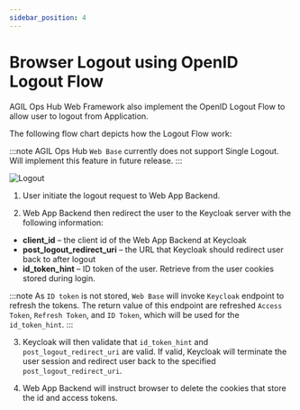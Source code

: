 ```yaml
---
sidebar_position: 4
---
```


# Browser Logout using OpenID Logout Flow

AGIL Ops Hub Web Framework also implement the OpenID Logout Flow to allow user to logout from Application.

The following flow chart depicts how the Logout Flow work:

:::note
AGIL Ops Hub `Web Base` currently does not support Single Logout. Will implement this feature in future release.
:::

![Logout](/img/modules/iams/development/authentication/logout/logout.png)

1. User initiate the logout request to Web App Backend.

2. Web App Backend then redirect the user to the Keycloak server with the following information:

-   **client_id** – the client id of the Web App Backend at Keycloak
-   **post_logout_redirect_uri** – the URL that Keycloak should redirect user back to after logout
-   **id_token_hint** – ID token of the user. Retrieve from the user cookies stored during login.

:::note
As `ID token` is not stored, `Web Base` will invoke `Keycloak` endpoint to refresh the tokens. 
The return value of this endpoint are refreshed `Access Token`, `Refresh Token`, and `ID Token`, 
which will be used for the `id_token_hint`.
::: 

3. Keycloak will then validate that `id_token_hint` and `post_logout_redirect_uri` are valid. If valid, Keycloak will terminate the 
user session and redirect user back to the specified `post_logout_redirect_uri`.

4. Web App Backend will instruct browser to delete the cookies that store the id and access tokens.
